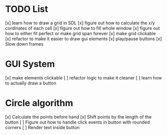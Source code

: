 # TODO List
[x] learn how to draw a grid in SDL
    [x] figure out how to calculate the x/y cordinates 
        of each cell
    [x] figure out how to fill whole window
    [x] figure out how to either fit perfect or make 
        grid span forever
[x] make grid clickable
[x] refactor to make it easier to draw gui elements
[x] play/pause buttons
[x] Slow down frames

# GUI System
[x] make elements clickable
[ ] refactor logic to make it cleaner
[ ] learn how to actually draw a button

# Circle algorithm
[x] Calculate the points before hand
[x] Shift points by the length of the button
[ ] Figure out how to handle click events in button with rounded corners
[ ] Render text inside button
